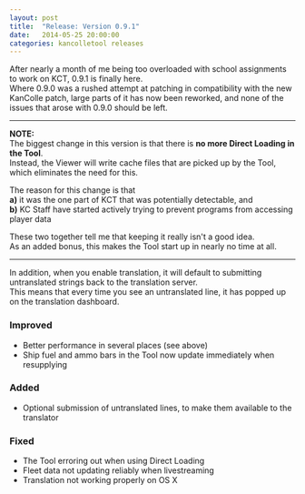 ```yaml
---
layout: post
title:  "Release: Version 0.9.1"
date:   2014-05-25 20:00:00
categories: kancolletool releases
---
```


After nearly a month of me being too overloaded with school assignments to work on KCT, 0.9.1 is finally here.  
Where 0.9.0 was a rushed attempt at patching in compatibility with the new KanColle patch, large parts of it has now been reworked, and none of the issues that arose with 0.9.0 should be left.

---

**NOTE:**  
The biggest change in this version is that there is **no more Direct Loading in the Tool**.  
Instead, the Viewer will write cache files that are picked up by the Tool, which eliminates the need for this.  

The reason for this change is that  
**a)** it was the one part of KCT that was potentially detectable, and  
**b)** KC Staff have started actively trying to prevent programs from accessing player data

These two together tell me that keeping it really isn't a good idea.  
As an added bonus, this makes the Tool start up in nearly no time at all.

---

In addition, when you enable translation, it will default to submitting untranslated strings back to the translation server.  
This means that every time you see an untranslated line, it has popped up on the translation dashboard.

### Improved
* Better performance in several places (see above)
* Ship fuel and ammo bars in the Tool now update immediately when resupplying

### Added
* Optional submission of untranslated lines, to make them available to the translator

### Fixed
* The Tool erroring out when using Direct Loading
* Fleet data not updating reliably when livestreaming
* Translation not working properly on OS X
